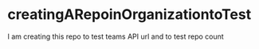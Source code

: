 # creatingARepoinOrganizationtoTest
I am creating this repo to test teams API url and to test repo count 
